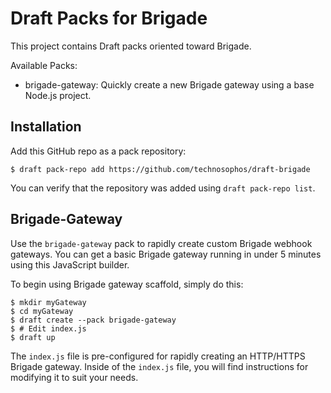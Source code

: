 # Draft Packs for Brigade

This project contains Draft packs oriented toward Brigade.

Available Packs:

- brigade-gateway: Quickly create a new Brigade gateway using a base Node.js project.

## Installation

Add this GitHub repo as a pack repository:

```console
$ draft pack-repo add https://github.com/technosophos/draft-brigade
```

You can verify that the repository was added using `draft pack-repo list`.

## Brigade-Gateway

Use the `brigade-gateway` pack to rapidly create custom Brigade webhook gateways. You can get a basic Brigade gateway running in under 5 minutes using this JavaScript builder.

To begin using Brigade gateway scaffold, simply do this:

```console
$ mkdir myGateway
$ cd myGateway
$ draft create --pack brigade-gateway
$ # Edit index.js
$ draft up
```

The `index.js` file is pre-configured for rapidly creating an HTTP/HTTPS Brigade gateway. Inside of the `index.js` file, you will find instructions for modifying it to suit your needs.